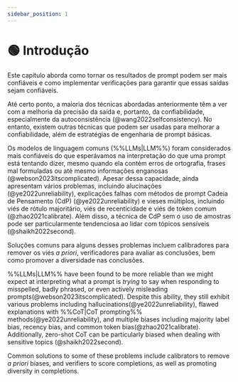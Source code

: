 ```yaml
---
sidebar_position: 1
---
```


# 🟢 Introdução

Este capítulo aborda como tornar os resultados de prompt podem ser mais confiáveis e como implementar verificações para garantir que essas saídas sejam confiáveis.

Até certo ponto, a maioria dos técnicas abordadas anteriormente têm a ver com a melhoria da precisão da saída e, portanto, da confiabilidade, especialmente da autoconsistência (@wang2022selfconsistency). No entanto, existem outras técnicas que podem ser usadas para melhorar a confiabilidade, além de estratégias de engenharia de prompt básicas.

Os modelos de linguagem comuns (%%LLMs|LLM%%) foram considerados mais confiáveis do que esperávamos na interpretação do que uma prompt está tentando dizer, mesmo quando ela contém erros de ortografia, frases mal formuladas ou até mesmo informações enganosas (@webson2023itscomplicated). Apesar dessa capacidade, ainda apresentam vários problemas, incluindo alucinações (@ye2022unreliability), explicações falhas com métodos de prompt Cadeia de Pensamento (CdP) (@ye2022unreliability) e vieses múltiplos, incluindo viés de rótulo majoritário, viés de recenticidade e viés de token comum (@zhao2021calibrate). Além disso, a técnica de CdP sem o uso de amostras pode ser particularmente tendenciosa ao lidar com tópicos sensíveis (@shaikh2022second).

Soluções comuns para alguns desses problemas incluem calibradores para remover os viés _a priori_, verificadores para avaliar as conclusões, bem como promover a diversidade nas conclusões.

%%LLMs|LLM%% have been found to be more reliable than we might expect at interpreting what a prompt is *trying* to say when responding to misspelled, badly phrased, or even actively misleading prompts(@webson2023itscomplicated). 
Despite this ability, they still exhibit various problems including hallucinations(@ye2022unreliability), 
flawed explanations with %%CoT|CoT prompting%% methods(@ye2022unreliability), and multiple biases
including majority label bias, recency bias, and common token bias(@zhao2021calibrate). 
Additionally, zero-shot CoT can be particularly biased when dealing with sensitive topics
(@shaikh2022second).

Common solutions to some of these problems include calibrators to remove _a priori_ biases,
and verifiers to score completions, as well as promoting diversity in completions.